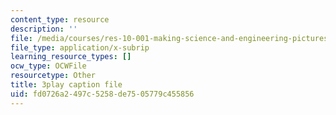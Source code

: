 ```yaml
---
content_type: resource
description: ''
file: /media/courses/res-10-001-making-science-and-engineering-pictures-a-practical-guide-to-presenting-your-work-spring-2016/fd0726a2497c5258de7505779c455856_17VFTJvgBlY.srt
file_type: application/x-subrip
learning_resource_types: []
ocw_type: OCWFile
resourcetype: Other
title: 3play caption file
uid: fd0726a2-497c-5258-de75-05779c455856
---
```

